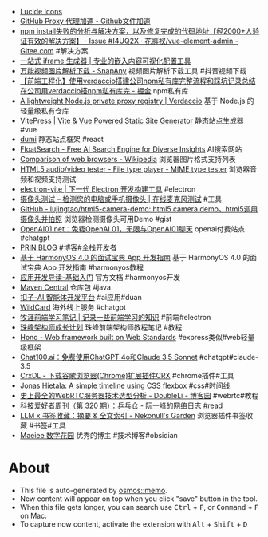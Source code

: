 - [Lucide Icons](https://lucide.dev/guide/)
- [GitHub Proxy 代理加速 - Github文件加速](https://gh-proxy.com/)
- [npm install失败的分析与解决方案，以及修复完成的代码地址【经2000+人验证有效的解决方案】 · Issue #I4UQ2X · 花裤衩/vue-element-admin - Gitee.com](https://gitee.com/panjiachen/vue-element-admin) #解决方案
- [一站式 iframe 生成器 | 专业的嵌入内容可视化配置工具](https://iframegenerator.top/)
- [万能视频图片解析下载 - SnapAny](https://snapany.com/zh) 视频图片解析下载工具 #抖音视频下载
- [【前端工程化】使用verdaccio搭建公司npm私有库完整流程和踩坑记录总结在公司用verdaccio搭npm私有库完 - 掘金](https://juejin.cn/post/7096701542408912933) npm私有库
- [A lightweight Node.js private proxy registry | Verdaccio](https://verdaccio.org/zh-CN/zh-cn/) 基于 Node.js 的轻量级私有仓库
- [VitePress | Vite & Vue Powered Static Site Generator](https://vitejs.cn/vitepress/) 静态站点生成器 #vue
- [dumi](https://d.umijs.org/guide) 静态站点框架 #react
- [FloatSearch - Free AI Search Engine for Diverse Insights](https://floatsearch.ai/) AI搜索网站
- [Comparison of web browsers - Wikipedia](https://en.wikipedia.org/wiki/Comparison_of_web_browsers) 浏览器图片格式支持列表
- [HTML5 audio/video tester - File type player - MIME type tester](https://tools.woolyss.com/html5-audio-video-tester/) 浏览器音频和视频支持测试
- [electron-vite | 下一代 Electron 开发构建工具](https://cn.electron-vite.org/) #electron
- [摄像头测试 – 检测您的电脑或手机摄像头 | 在线麦克风测试](https://www.onlinemictest.com/zh/webcam-test/) #工具
- [GitHub - lujingtao/html5-camera-demo: html5 camera demo。html5调用摄像头并拍照](https://github.com/lujingtao/html5-camera-demo) 浏览器检测摄像头可用Demo #gist
- [OpenAI01.net：免费OpenAI 01，无限与OpenAI01聊天](https://openai01.net/zh) openai付费站点 #chatgpt
- [PRIN BLOG](https://prinsss.github.io/) #博客#全栈开发者
- [基于 HarmonyOS 4.0 的面试宝典 App 开发指南](https://harmonyos-next.github.io/interview-handbook-project/) 基于 HarmonyOS 4.0 的面试宝典 App 开发指南 #harmonyos教程
- [应用开发导读-基础入门](https://developer.huawei.com/consumer/cn/doc/harmonyos-guides-V5/application-dev-guide-V5) 官方文档 #harmonyos开发
- [Maven Central](https://central.sonatype.com) 仓库包 #java
- [扣子-AI 智能体开发平台](https://www.coze.cn/?cate_type=recommend) #ai应用#duan
- [WildCard](https://bewildcard.com/?code=JJDPH) 海外线上服务 #chatgpt
- [牧涯前端学习笔记 | 记录一些前端学习的知识](https://muyacode.github.io/FrontEndLearnNotes/) #前端#electron
- [珠峰架构师成长计划](http://www.zhufengpeixun.com/strong/html/0.module.html#t103.%20Webpack) 珠峰前端架构师教程笔记 #教程
- [Hono - Web framework built on Web Standards](https://hono.dev/) #express类似#web轻量级框架
- [Chat100.ai：免费使用ChatGPT 4o和Claude 3.5 Sonnet](https://chat100.ai/zh-CN) #chatgpt#claude-3.5
- [CrxDL - 下载谷歌浏览器(Chrome)扩展插件CRX](https://crxdl.com/) #chrome插件#工具
- [Jonas Hietala: A simple timeline using CSS flexbox](https://www.jonashietala.se/blog/2024/08/25/a_simple_timeline_using_css_flexbox/) #css#时间线
- [史上最全的WebRTC服务器技术选型分析 - DoubleLi - 博客园](https://www.cnblogs.com/lidabo/p/14442687.html) #webrtc#教程
- [科技爱好者周刊（第 320 期）：乒乓仓 - 阮一峰的网络日志](https://www.ruanyifeng.com/blog/2024/10/weekly-issue-320.html) #read
- [LLM x 书签收藏：摘要 & 全文索引 - Nekonull's Garden](https://nekonull.me/posts/llm_x_bookmark/) 浏览器插件书签收藏 #书签#工具
- [Maeiee 数字花园](https://garden.maxieewong.com/) 优秀的博主 #技术博客#obsidian

# About

- This file is auto-generated by [osmos::memo](https://github.com/osmoscraft/osmosmemo).
- New content will appear on top when you click "save" button in the tool.
- When this file gets longer, you can search use <kbd>Ctrl</kbd> + <kbd>F</kbd>, or <kbd>Command</kbd> + <kbd>F</kbd> on Mac.
- To capture now content, activate the extension with <kbd>Alt</kbd> + <kbd>Shift</kbd> + <kbd>D</kbd>
